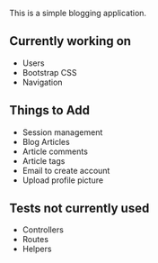 This is a simple blogging application.

Currently working on
----
* Users
* Bootstrap CSS
* Navigation

Things to Add
----
* Session management
* Blog Articles
* Article comments
* Article tags
* Email to create account
* Upload profile picture

Tests not currently used
----
* Controllers
* Routes
* Helpers